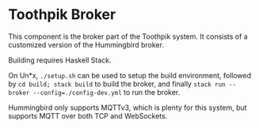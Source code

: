 # Toothpik Broker

This component is the broker part of the Toothpik system. It consists of a customized version of the Hummingbird broker.

Building requires Haskell Stack.

On Un*x, `./setup.sh` can be used to setup the build environment, followed by `cd build; stack build` to build the broker, and finally `stack run -- broker --config=./config-dev.yml` to run the broker.

Hummingbird only supports MQTTv3, which is plenty for this system, but supports MQTT over both TCP and WebSockets.
